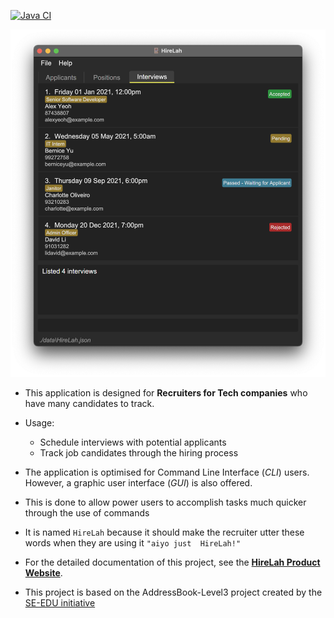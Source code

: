 [![Java CI](https://github.com/AY2122S2-CS2103-W17-4/tp/actions/workflows/gradle.yml/badge.svg)](https://github.com/AY2122S2-CS2103-W17-4/tp/actions/workflows/gradle.yml)

![Ui](docs/images/Ui.png)

* This application is designed for **Recruiters for Tech companies** who have many candidates to track.


* Usage:
  * Schedule interviews with potential applicants
  * Track job candidates through the hiring process
  

* The application is optimised for Command Line Interface (_CLI_) users. However, a graphic user interface (_GUI_) is
  also offered. 
  

* This is done to allow power users to accomplish tasks much quicker through the use of commands
  

* It is named `HireLah` because it should make the recruiter utter these words when they are using it `"aiyo just 
  HireLah!"` 


* For the detailed documentation of this project, see the **[HireLah Product Website](https://ay2122s2-cs2103-w17-4.github.io/tp/)**.


* This project is based on the AddressBook-Level3 project created by the [SE-EDU initiative](https://se-education.org)